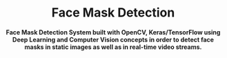 <h1 align="center">Face Mask Detection</h1>

<div align= "center">
  <h4>Face Mask Detection System built with OpenCV, Keras/TensorFlow using Deep Learning and Computer Vision concepts in order to detect face masks in static images as well as in real-time video streams.</h4>
</div>
